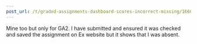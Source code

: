 ```yaml
---
post_url: /t/graded-assignments-dashboard-scores-incorrect-missing/166816/35
---
```

Mine too but only for GA2. I have submitted and ensured it was checked and saved the assignment on Ex website but it shows that I was absent.